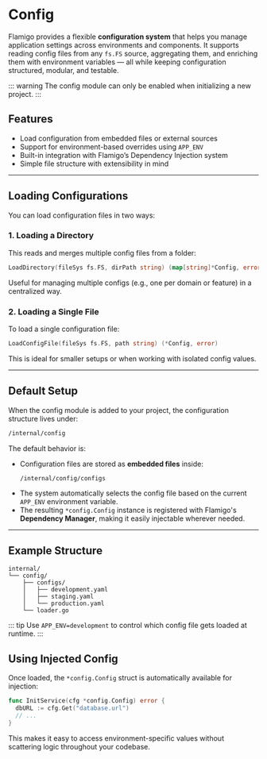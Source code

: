 # Config

Flamigo provides a flexible **configuration system** that helps you manage application settings across environments and components. It supports reading config files from any `fs.FS` source, aggregating them, and enriching them with environment variables — all while keeping configuration structured, modular, and testable.

::: warning
The config module can only be enabled when initializing a new project.
:::

## Features

- Load configuration from embedded files or external sources  
- Support for environment-based overrides using `APP_ENV`  
- Built-in integration with Flamigo’s Dependency Injection system  
- Simple file structure with extensibility in mind

---

## Loading Configurations

You can load configuration files in two ways:

### 1. Loading a Directory

This reads and merges multiple config files from a folder:

```go
LoadDirectory(fileSys fs.FS, dirPath string) (map[string]*Config, error)
```

Useful for managing multiple configs (e.g., one per domain or feature) in a centralized way.

### 2. Loading a Single File

To load a single configuration file:

```go
LoadConfigFile(fileSys fs.FS, path string) (*Config, error)
```

This is ideal for smaller setups or when working with isolated config values.

---

## Default Setup

When the config module is added to your project, the configuration structure lives under:

```bash
/internal/config
```

The default behavior is:

- Configuration files are stored as **embedded files** inside:  
  ```
  /internal/config/configs
  ```
- The system automatically selects the config file based on the current `APP_ENV` environment variable.
- The resulting `*config.Config` instance is registered with Flamigo's **Dependency Manager**, making it easily injectable wherever needed.

---

## Example Structure

```
internal/
└── config/
    ├── configs/
    │   ├── development.yaml
    │   ├── staging.yaml
    │   └── production.yaml
    └── loader.go
```

::: tip
Use `APP_ENV=development` to control which config file gets loaded at runtime.
:::
## Using Injected Config

Once loaded, the `*config.Config` struct is automatically available for injection:

```go
func InitService(cfg *config.Config) error {
  dbURL := cfg.Get("database.url")
  // ...
}
```

This makes it easy to access environment-specific values without scattering logic throughout your codebase.